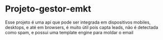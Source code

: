 # Projeto-gestor-emkt
Esse projeto é uma api que pode ser integrada em dispositivos mobiles, desktops, e até em browsers, é muito útil pois capta leads, não é detectada como spam, e possui uma template engine para moldar o email
